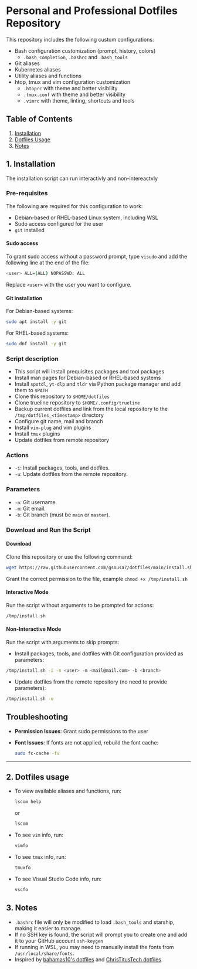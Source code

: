 # Personal and Professional Dotfiles Repository
This repository includes the following custom configurations:
- Bash configuration customization (prompt, history, colors)
  - `.bash_completion`, `.bashrc` and `.bash_tools`
- Git aliases
- Kubernetes aliases
- Utility aliases and functions
- htop, tmux and vim configuration customization 
  - `.htoprc` with theme and better visibility
  - `.tmux.conf` with theme and better visibility
  - `.vimrc` with theme, linting, shortcuts and tools

## Table of Contents
1. [Installation](#1-installation)
2. [Dotfiles Usage](#2-dotfiles-usage)
3. [Notes](#3-notes)


## 1. Installation

The installation script can run interactivly and non-intereactvly

### Pre-requisites
The following are required for this configuration to work:
- Debian-based or RHEL-based Linux system, including WSL
- Sudo access configured for the user
- `git` installed

#### Sudo access
To grant sudo access without a password prompt, type `visudo` and add the following line at the end of the file:
```bash
<user> ALL=(ALL) NOPASSWD: ALL
```
Replace `<user>` with the user you want to configure.

#### Git installation
For Debian-based systems:
```bash
sudo apt install -y git
```

For RHEL-based systems:
```bash
sudo dnf install -y git
```

### Script description
- This script will install prequisites packages and tool packages
- Install man pages for Debian-based or RHEL-based systems
- Install `spotdl`, `yt-dlp` and `tldr` via Python package manager and add them to `$PATH`
- Clone this repository to `$HOME/dotfiles`
- Clone trueline repository to `$HOME/.config/trueline`
- Backup current dotfiles and link from the local repository to the `/tmp/dotfiles_<timestamp>` directory
- Configure git name, mail and branch
- Install `vim-plug` and vim plugins
- Install `tmux` plugins
- Update dotfiles from remote repository

### Actions
- `-i`: Install packages, tools, and dotfiles.
- `-u`: Update dotfiles from the remote repository.

### Parameters
- `-n`: Git username.
- `-m`: Git email.
- `-b`: Git branch (must be `main` or `master`).

### Download and Run the Script

#### Download

Clone this repository or use the following command:
```bash
wget https://raw.githubusercontent.com/gsousa7/dotfiles/main/install.sh -O /tmp/install.sh
```
Grant the correct permission to the file, example `chmod +x /tmp/install.sh`

#### Interactive Mode
Run the script without arguments to be prompted for actions:
```bash
/tmp/install.sh
```

#### Non-Interactive Mode
Run the script with arguments to skip prompts:
- Install packages, tools, and dotfiles with Git configuration provided as parameters:
```bash
/tmp/install.sh -i -n <user> -m <mail@mail.com> -b <branch>
```
- Update dotfiles from the remote repository (no need to provide parameters):
```bash
/tmp/install.sh -u
```


## Troubleshooting
- **Permission Issues**:
   Grant sudo permissions to the user

- **Font Issues**:
   If fonts are not applied, rebuild the font cache:
   ```bash
   sudo fc-cache -fv
   ```
   
---

## 2. Dotfiles usage
- To view available aliases and functions, run:
  ```bash
  lscom help 
  ```
  or
  ```bash
  lscom
  ```
- To see `vim` info, run:
  ```bash
  vimfo
  ```
- To see `tmux` info, run:
  ```bash
  tmuxfo
  ```
- To see Visual Studio Code info, run:
  ```bash
  vscfo
  ```

## 3. Notes
- `.bashrc` file will only be modified to load `.bash_tools` and starship, making it easier to manage.
- If no SSH key is found, the script will prompt you to create one and add it to your GitHub account `ssh-keygen`
- If running in WSL, you may need to manually install the fonts from `/usr/local/share/fonts`.
- Inspired by [bahamas10's dotfiles](https://github.com/bahamas10/dotfiles) and [ChrisTitusTech dotfiles](https://github.com/christitustech/mybash). 
